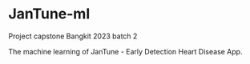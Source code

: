# JanTune-ml

Project capstone Bangkit 2023 batch 2

The machine learning of JanTune - Early Detection Heart Disease App.
